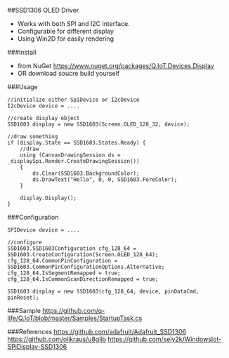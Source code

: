 ##SSD1306 OLED Driver
- Works with both SPI and I2C interface.
- Configurable for different display
- Using Win2D for easily rendering

###Install
- from NuGet https://www.nuget.org/packages/Q.IoT.Devices.Display  
- OR download soucre build yourself

###Usage
```
//initialize either SpiDevice or I2cDevice
I2cDevice device = ....

//create display object
SSD1603 display = new SSD1603(Screen.OLED_128_32, device);

//draw something 
if (display.State == SSD1603.States.Ready) {
    //draw
    using (CanvasDrawingSession ds = _displaySpi.Render.CreateDrawingSession())
    {
        ds.Clear(SSD1603.BackgroundColor);
        ds.DrawText("Hello", 0, 0, SSD1603.ForeColor);
    }
    
    display.Display();
}
```

###Configuration
```
SPIDevice device = ....

//configure
SSD1603.SSD1603Configuration cfg_128_64 = SSD1603.CreateConfiguration(Screen.OLED_128_64);
cfg_128_64.CommonPinConfiguration = SSD1603.CommonPinConfigurationOptions.Alternative;
cfg_128_64.IsSegmentRemapped = true;
cfg_128_64.IsCommonScanDirectionRemapped = true;

SSD1603 display = new SSD1603(cfg_128_64, device, pinDataCmd, pinReset);
```

###Sample
https://github.com/q-life/Q.IoT/blob/master/Samples/StartupTask.cs

###References
https://github.com/adafruit/Adafruit_SSD1306
https://github.com/olikraus/u8glib
https://github.com/sely2k/WindowsIot-SPiDisplay-SSD1306
